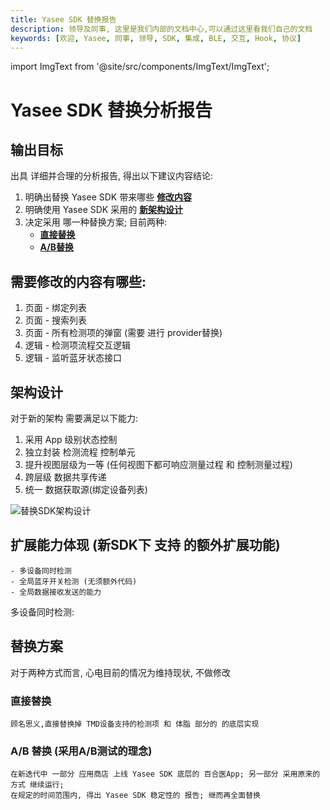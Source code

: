 ```yaml
---
title: Yasee SDK 替换报告
description: 领导及同事, 这里是我们内部的文档中心,可以通过这里看我们自己的文档
keywords: [欢迎, Yasee, 同事, 领导, SDK, 集成, BLE, 交互, Hook, 协议]
---
```


import ImgText from '@site/src/components/ImgText/ImgText';

# Yasee SDK 替换分析报告


## 输出目标
出具 详细并合理的分析报告, 得出以下建议内容结论:

1. 明确出替换 Yasee SDK 带来哪些 [**修改内容**](#需要修改的内容有哪些)
2. 明确使用 Yasee SDK 采用的 [**新架构设计**](#架构设计)
3. 决定采用 哪一种替换方案; 目前两种:
    - [**直接替换**](#直接替换)
    - [**A/B替换**](#ab-替换-采用ab测试的理念)





## 需要修改的内容有哪些:
1. 页面 - 绑定列表
2. 页面 - 搜索列表
3. 页面 - 所有检测项的弹窗 (需要 进行 provider替换)
4. 逻辑 - 检测项流程交互逻辑
5. 逻辑 - 监听蓝牙状态接口

## 架构设计
对于新的架构 需要满足以下能力:
1. 采用 App 级别状态控制
2. 独立封装 检测流程 控制单元
3. 提升视图层级为一等 (任何视图下都可响应测量过程 和 控制测量过程)
4. 跨层级 数据共享传递
5. 统一 数据获取源(绑定设备列表)

![替换SDK架构设计](/img/inner/inner_replace_sdk_architecture.png "替换SDK架构设计")


## 扩展能力体现 (新SDK下 支持 的额外扩展功能)
    - 多设备同时检测
    - 全局蓝牙开关检测 (无须额外代码)
    - 全局数据接收发送的能力

多设备同时检测:

<ImgText text="多设备同时检测" src="/img/inner/global_data.gif" />


<ImgText text="全局蓝牙开关检测 (无须额外代码):" src="/img/inner/global_ble_state.gif" right={true}/>


<ImgText text="全局数据接收发送的能力" src="/img/inner/more_devices.gif" />




## 替换方案

对于两种方式而言, 心电目前的情况为维持现状, 不做修改

### 直接替换
    顾名思义,直接替换掉 TMD设备支持的检测项 和 体脂 部分的 的底层实现
    
### A/B 替换 (采用A/B测试的理念)
    在新迭代中 一部分 应用商店 上线 Yasee SDK 底层的 百合医App; 另一部分 采用原来的方式 继续运行;
    在规定的时间范围内, 得出 Yasee SDK 稳定性的 报告; 继而再全面替换






